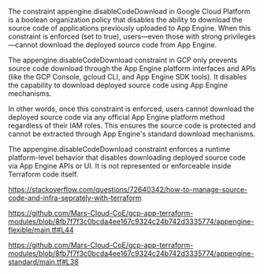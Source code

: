 The constraint appengine.disableCodeDownload in Google Cloud Platform is a boolean organization policy that disables the ability to download the source code of applications previously uploaded to App Engine. When this constraint is enforced (set to true), users—even those with strong privileges—cannot download the deployed source code from App Engine.


The appengine.disableCodeDownload constraint in GCP only prevents source code download through the App Engine platform interfaces and APIs (like the GCP Console, gcloud CLI, and App Engine SDK tools). It disables the capability to download deployed source code using App Engine mechanisms.

In other words, once this constraint is enforced, users cannot download the deployed source code via any official App Engine platform method regardless of their IAM roles. This ensures the source code is protected and cannot be extracted through App Engine's standard download mechanisms.


The appengine.disableCodeDownload constraint enforces a runtime platform-level behavior that disables downloading deployed source code via App Engine APIs or UI. It is not represented or enforceable inside Terraform code itself.

https://stackoverflow.com/questions/72640342/how-to-manage-source-code-and-infra-seprately-with-terraform 


https://github.com/Mars-Cloud-CoE/gcp-app-terraform-modules/blob/8fb7f7f3c0bcda4ee167c9324c24b742d3335774/appengine-flexible/main.tf#L44

https://github.com/Mars-Cloud-CoE/gcp-app-terraform-modules/blob/8fb7f7f3c0bcda4ee167c9324c24b742d3335774/appengine-standard/main.tf#L38
